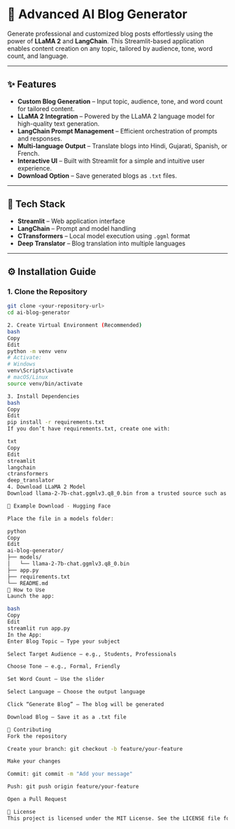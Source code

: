 # 📝 Advanced AI Blog Generator

Generate professional and customized blog posts effortlessly using the power of **LLaMA 2** and **LangChain**. This Streamlit-based application enables content creation on any topic, tailored by audience, tone, word count, and language.

---

## ✨ Features

- **Custom Blog Generation** – Input topic, audience, tone, and word count for tailored content.
- **LLaMA 2 Integration** – Powered by the LLaMA 2 language model for high-quality text generation.
- **LangChain Prompt Management** – Efficient orchestration of prompts and responses.
- **Multi-language Output** – Translate blogs into Hindi, Gujarati, Spanish, or French.
- **Interactive UI** – Built with Streamlit for a simple and intuitive user experience.
- **Download Option** – Save generated blogs as `.txt` files.

---

## 🚀 Tech Stack

- **Streamlit** – Web application interface  
- **LangChain** – Prompt and model handling  
- **CTransformers** – Local model execution using `.ggml` format  
- **Deep Translator** – Blog translation into multiple languages  

---

## ⚙️ Installation Guide

### 1. Clone the Repository

```bash
git clone <your-repository-url>
cd ai-blog-generator

2. Create Virtual Environment (Recommended)
bash
Copy
Edit
python -m venv venv
# Activate:
# Windows
venv\Scripts\activate
# macOS/Linux
source venv/bin/activate

3. Install Dependencies
bash
Copy
Edit
pip install -r requirements.txt
If you don’t have requirements.txt, create one with:

txt
Copy
Edit
streamlit
langchain
ctransformers
deep_translator
4. Download LLaMA 2 Model
Download llama-2-7b-chat.ggmlv3.q8_0.bin from a trusted source such as Hugging Face:

🔗 Example Download - Hugging Face

Place the file in a models folder:

python
Copy
Edit
ai-blog-generator/
├── models/
│   └── llama-2-7b-chat.ggmlv3.q8_0.bin
├── app.py
├── requirements.txt
└── README.md
🏃 How to Use
Launch the app:

bash
Copy
Edit
streamlit run app.py
In the App:
Enter Blog Topic – Type your subject

Select Target Audience – e.g., Students, Professionals

Choose Tone – e.g., Formal, Friendly

Set Word Count – Use the slider

Select Language – Choose the output language

Click “Generate Blog” – The blog will be generated

Download Blog – Save it as a .txt file

🤝 Contributing
Fork the repository

Create your branch: git checkout -b feature/your-feature

Make your changes

Commit: git commit -m "Add your message"

Push: git push origin feature/your-feature

Open a Pull Request

📄 License
This project is licensed under the MIT License. See the LICENSE file for more details.
```
